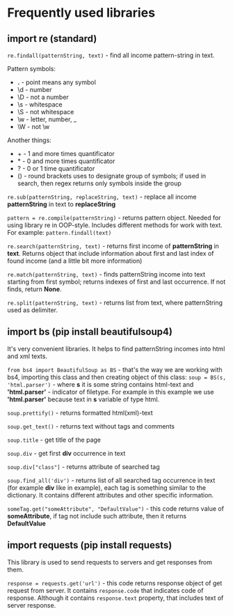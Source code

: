 # Frequently used libraries

## import re (standard)

<code>re.findall(patternString, text)</code> - find all income pattern-string in text.

Pattern symbols:
- **.** - point means any symbol
- \d - number
- \D - not a number
- \s - whitespace
- \S - not whitespace
- \w - letter, number, _
- \W - not \w

Another things:
- \+ - 1 and more times quantificator
- \* - 0 and more times quantificator
- ? - 0 or 1 time quantificator
- () - round brackets uses to designate group of symbols; if used in search, then regex returns only symbols inside the group


<code>re.sub(patternString, replaceString, text)</code> - replace all income **patternString** in text to **replaceString**

<code>pattern = re.compile(patternString)</code> - returns pattern object. Needed for using library re in OOP-style. Includes different methods for work with text. For example: <code>pattern.findall(text)</code>

<code>re.search(patternString, text)</code> - returns first income of **patternString** in **text**. Returns object that include information about first and last index of found income (and a little bit more information)

<code>re.match(patternString, text)</code> - finds patternString income into text starting from first symbol; returns indexes of first and last occurrence. If not finds, return **None**.

<code>re.split(patternString, text)</code> - returns list from text, where patternString used as delimiter.

## import bs (pip install beautifulsoup4)

It's very convenient libraries. It helps to find patternString incomes into html and xml texts.

<code>from bs4 import BeautifulSoup as BS</code> - that's the way we are working with bs4, importing this class and then creating object of this class: <code>soup = BS(s, 'html.parser')</code> - where **s** it is some string contains html-text and **'html.parser'** - indicator of filetype. For example in this example we use **'html.parser'** because text in **s** variable of type html.

<code>soup.prettify()</code> - returns formatted html(xml)-text

<code>soup.get_text()</code> - returns text without tags and comments

<code>soup.title</code> - get title of the page

<code>soup.div</code> - get first **div** occurrence in text

<code>soup.div["class"]</code> - returns attribute of searched tag

<code>soup.find_all('div')</code> - returns list of all searched tag occurrence in text (for example **div** like in example), each tag is something similar to the dictionary. It contains different attributes and other specific information. 

<code>someTag.get("someAttribute", "DefaultValue")</code> - this code returns value of **someAttribute**, if tag not include such attribute, then it returns **DefaultValue**

## import requests (pip install requests)

This library is used to send requests to servers and get responses from them.

<code>response = requests.get('url')</code> - this code returns response object of get request from server. It contains <code>response.code</code> that indicates code of response. Although it contains <code>response.text</code> property, that includes text of server response.